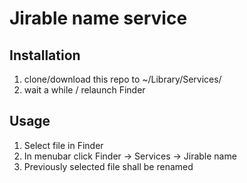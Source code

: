 # Jirable name service

## Installation

1. clone/download this repo to ~/Library/Services/
2. wait a while / relaunch Finder

## Usage

1. Select file in Finder
2. In menubar click Finder -> Services -> Jirable name
3. Previously selected file shall be renamed